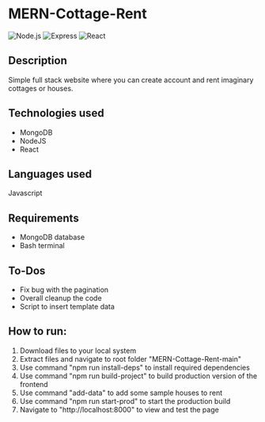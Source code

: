 ﻿# MERN-Cottage-Rent

![Node.js](https://img.shields.io/badge/Node.js-v20.11.0-green)
![Express](https://img.shields.io/badge/Express-v4.18.2-orange)
![React](https://img.shields.io/badge/React-v18.2.56-blue)

## Description
Simple full stack website where you can create account and rent imaginary cottages or houses.

## Technologies used
* MongoDB
* NodeJS
* React

## Languages used
  Javascript

## Requirements
* MongoDB database
* Bash terminal

## To-Dos
* Fix bug with the pagination
* Overall cleanup the code
* Script to insert template data

## How to run:
1. Download files to your local system
2. Extract files and navigate to root folder "MERN-Cottage-Rent-main"
3. Use command "npm run install-deps" to install required dependencies
4. Use command "npm run build-project" to build production version of the frontend
5. Use command "add-data" to add some sample houses to rent
6. Use command "npm run start-prod" to start the production build
7. Navigate to "http://localhost:8000" to view and test the page
